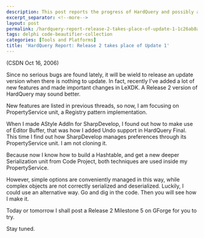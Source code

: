 ```yaml
---
description: This post reports the progress of HardQuery and possibly a second release.
excerpt_separator: <!--more-->
layout: post
permalink: /hardquery-report-release-2-takes-place-of-update-1-1c26ab8a9617
tags: delphi code-beautifier-collection
categories: [Tools and Platforms]
title: 'HardQuery Report: Release 2 takes place of Update 1'
---
```

(CSDN Oct 16, 2006)

Since no serious bugs are found lately, it will be wield to release an update version when there is nothing to update. In fact, recently I've added a lot of new features and made important changes in LeXDK. A Release 2 version of HardQuery may sound better.
<!--more-->

New features are listed in previous threads, so now, I am focusing on PropertyService unit, a Registry pattern implementation.

When I made AStyle AddIn for SharpDevelop, I found out how to make use of Editor Buffer, that was how I added Undo support in HardQuery Final. This time I find out how SharpDevelop manages preferences through its PropertyService unit. I am not cloning it.

Because now I know how to build a Hashtable, and get a new deeper Serialization unit from Code Project, both techniques are used inside my PropertyService.

However, simple options are conveniently managed in this way, while complex objects are not correctly serialized and deserialized. Luckily, I could use an alternative way. Go and dig in the code. Then you will see how I make it.

Today or tomorrow I shall post a Release 2 Milestone 5 on GForge for you to try.

Stay tuned.
